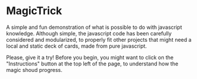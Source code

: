 # MagicTrick
A simple and fun demonstration of what is possible to do with javascript knowledge. Although simple, the javascript code has been carefully considered and modularized, to properly fit other projects that might need a local and static deck of cards, made from pure javascript.

Please, give it a try! Before you begin, you might want to click on the "Instructions" button at the top left of the page, to understand how the magic shoud progress.
